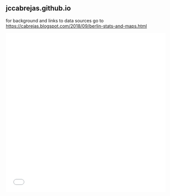 ## jccabrejas.github.io
for background and links to data sources go to https://cabrejas.blogspot.com/2018/09/berlin-stats-and-maps.html
<iframe src="/berlin_map_with_bokeh_hover_no_dropdown.html"
    sandbox="allow-same-origin allow-scripts"
    width="100%"
    height="500"
    scrolling="no"
    seamless="seamless"
    frameborder="0">
</iframe>
